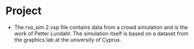 # Project

* The rvo_sim.2.vsp file contains data from a crowd simulation and is the work of Petter Lundahl. The simulation itself is based on a dataset from the graphics lab at the university of Cyprus.
